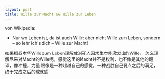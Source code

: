 ```yaml
---
layout: post
title: Wille zur Macht && Wille zum Leben
---
```


von Wikipedia:
- Nur wo Leben ist, da ist auch Wille: aber nicht Wille zum Leben, sondern – so lehr ich's dich – Wille zur Macht!

如果把叔本华Wille zum Leben理解成濒死人因求生本能激发出的Wille，
怎么理解尼采对Macht的Wille呢，感觉这里的Macht并不是权利，也不像是其他的翻译，像冲撞，力量
跟像是一种超越自己的感觉，一种战胜自己弱点之后的满足，终于完成之后的成就感
